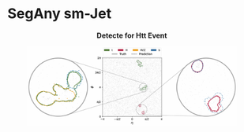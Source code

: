 # SegAny sm-Jet

__<p align=center>Detecte for Htt Event</p>__

<div align=center>
   <figure>
      <img src="./result/jet.png" alt="htt"/>
   </figure>
</div>
<p>
